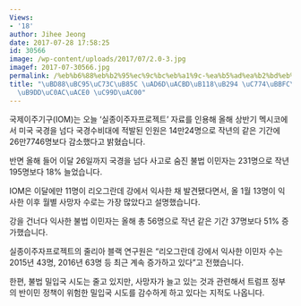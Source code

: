 ```yaml
---
Views:
- '18'
author: Jihee Jeong
date: 2017-07-28 17:58:25
id: 30566
image: /wp-content/uploads/2017/07/2.0-3.jpg
imagef: 2017-07-30566.jpg
permalink: /%eb%b6%88%eb%b2%95%ec%9c%bc%eb%a1%9c-%ea%b5%ad%ea%b2%bd%eb%84%98%eb%8a%94-%ec%9d%b4%eb%af%bc%ec%9e%90-%ec%82%ac%eb%a7%9d%ec%82%ac%ea%b3%a0-%ec%a6%9d%ea%b0%80/
title: "\uBD88\uBC95\uC73C\uB85C \uAD6D\uACBD\uB118\uB294 \uC774\uBBFC\uC790 \uC0AC\
  \uB9DD\uC0AC\uACE0 \uC99D\uAC00"
---
```


국제이주기구(IOM)는 오늘 ‘실종이주자프로젝트’ 자료를 인용해 올해 상반기 멕시코에서 미국 국경을 넘다 국경수비대에 적발된 인원은 14만24명으로 작년의 같은 기간에 26만7746명보다 감소했다고 밝혔습니다.

반면 올해 들어 이달 26일까지 국경을 넘다 사고로 숨진 불법 이민자는 231명으로 작년 195명보다 18% 늘었습니다.

IOM은 이달에만 11명이 리오그란데 강에서 익사한 채 발견됐다면서, 올 1월 13명이 익사한 이후 월별 사망자 수로는 가장 많았다고 설명했습니다.

강을 건너다 익사한 불법 이민자는 올해 총 56명으로 작년 같은 기간 37명보다 51% 증가했습니다.

실종이주자프로젝트의 줄리아 블랙 연구원은 “리오그란데 강에서 익사한 이민자 수는 2015년 43명, 2016년 63명 등 최근 계속 증가하고 있다”고 전했습니다.

한편, 불법 밀입국 시도는 줄고 있지만, 사망자가 늘고 있는 것과 관련해서 트럼프 정부의 반이민 정책이 위험한 밀입국 시도를 감수하게 하고 있다는 지적도 나옵니다.

&nbsp;